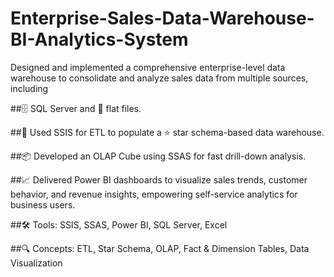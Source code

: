 # Enterprise-Sales-Data-Warehouse-BI-Analytics-System



Designed and implemented a comprehensive enterprise-level data warehouse to consolidate and analyze sales data from multiple sources, including



##🗄️ SQL Server and 📁 flat files. 


##🔄 Used SSIS for ETL to populate a ⭐ star schema-based data warehouse.


##📦 Developed an OLAP Cube using SSAS for fast drill-down analysis.


##📈 Delivered Power BI dashboards to visualize sales trends, customer behavior, and revenue insights, empowering self-service analytics for business users.


##🛠️ Tools: SSIS, SSAS, Power BI, SQL Server, Excel


##🔍 Concepts: ETL, Star Schema, OLAP, Fact & Dimension Tables, Data Visualization
